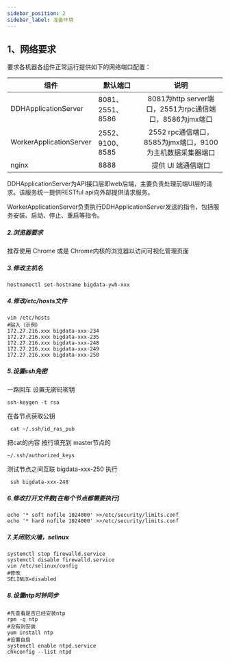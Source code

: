 ```yaml
---
sidebar_position: 2
sidebar_label: 准备环境
---
```


## 1、网络要求
要求各机器各组件正常运行提供如下的网络端口配置：

| **组件**                | **默认端口**     |                         **说明**                          |
| ----------------------- | ---------------- | :-------------------------------------------------------: |
| DDHApplicationServer    | 8081、2551、8586 |  8081为http server端口，2551为rpc通信端口，8586为jmx端口  |
| WorkerApplicationServer | 2552、9100、8585 | 2552 rpc通信端口，8585为jmx端口，9100为主机数据采集器端口 |
| nginx                   | 8888             |                    提供 UI 端通信端口                     |

DDHApplicationServer为API接口层即web后端，主要负责处理前端UI层的请求。该服务统一提供RESTful api向外部提供请求服务。

WorkerApplicationServer负责执行DDHApplicationServer发送的指令，包括服务安装、启动、停止、重启等指令。

##### 2.浏览器要求
   推荐使用 Chrome 或是 Chrome内核的浏览器以访问可视化管理页面   
   
##### 3.修改主机名
    hostnamectl set-hostname bigdata-ywh-xxx
##### 4.修改/etc/hosts文件 
```
vim /etc/hosts
#贴入（示例）
172.27.216.xxx bigdata-xxx-234
172.27.216.xxx bigdata-xxx-235
172.27.216.xxx bigdata-xxx-248
172.27.216.xxx bigdata-xxx-249
172.27.216.xxx bigdata-xxx-250
```

##### 5.设置ssh免密

一路回车 设置无密码密钥   
```
ssh-keygen -t rsa   
```

在各节点获取公钥  
```
 cat ~/.ssh/id_ras_pub  
```
把cat的内容 按行填充到 master节点的
```
~/.ssh/authorized_keys 
```
测试节点之间互联 bigdata-xxx-250 执行
  
```
 ssh bigdata-xxx-248
```

##### 6.修改打开文件数[在每个节点都需要执行]
```
echo '* soft nofile 1024000' >>/etc/security/limits.conf
echo '* hard nofile 1024000' >>/etc/security/limits.conf 
```
  
   
##### 7.关闭防火墙，selinux
```
systemctl stop firewalld.service
systemctl disable firewalld.service
vim /etc/selinux/config
#修改
SELINUX=disabled
```

##### 8.设置ntp时钟同步

```
#先查看是否已经安装ntp
rpm -q ntp 
#没有则安装
yum install ntp
#设置自启
systemctl enable ntpd.service
chkconfig --list ntpd
```

